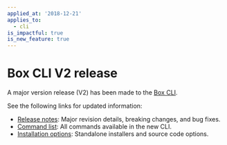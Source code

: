 ```yaml
---
applied_at: '2018-12-21'
applies_to:
  - cli
is_impactful: true
is_new_feature: true
---
```


# Box CLI V2 release


A major version release (V2) has been made to the [Box CLI][guide].

See the following links for updated information:

* [Release notes][cli_v2_release_notes]: Major revision details, breaking
  changes, and bug fixes.
* [Command list][cli_v2_release_commands]: All commands available in the new
  CLI.
* [Installation options][guide]: Standalone installers and
  source code options.

[cli_v2_release_notes]: https://github.com/box/boxcli/blob/master/CHANGELOG.md#200
[cli_v2_release_commands]: https://github.com/box/boxcli#command-topics
[guide]: [g://cli/quick-start/install-and-configure]